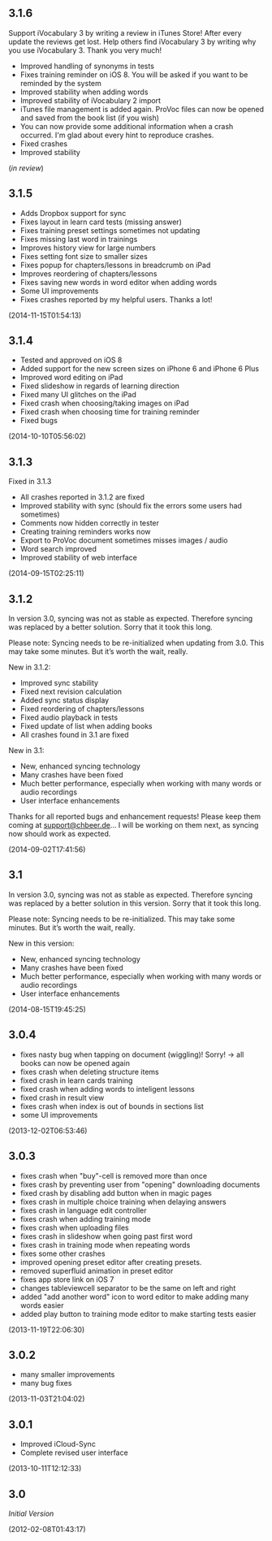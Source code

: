 ## 3.1.6

Support iVocabulary 3 by writing a review in iTunes Store! After every update the reviews get lost. Help others find iVocabulary 3 by writing why you use iVocabulary 3. Thank you very much!

- Improved handling of synonyms in tests
- Fixes training reminder on iOS 8. You will be asked if you want to be reminded by the system
- Improved stability when adding words
- Improved stability of iVocabulary 2 import
- iTunes file management is added again. ProVoc files can now be opened and saved from the book list (if you wish)
- You can now provide some additional information when a crash occurred. I'm glad about every hint to reproduce crashes.
- Fixed crashes
- Improved stability

(_in review_)

## 3.1.5

- Adds Dropbox support for sync
- Fixes layout in learn card tests (missing answer)
- Fixes training preset settings sometimes not updating
- Fixes missing last word in trainings
- Improves history view for large numbers
- Fixes setting font size to smaller sizes
- Fixes popup for chapters/lessons in breadcrumb on iPad
- Improves reordering of chapters/lessons
- Fixes saving new words in word editor when adding words
- Some UI improvements
- Fixes crashes reported by my helpful users. Thanks a lot!

(2014-11-15T01:54:13)

## 3.1.4

- Tested and approved on iOS 8 
- Added support for the new screen sizes on iPhone 6 and iPhone 6 Plus
- Improved word editing on iPad
- Fixed slideshow in regards of learning direction
- Fixed many UI glitches on the iPad
- Fixed crash when choosing/taking images on iPad
- Fixed crash when choosing time for training reminder
- Fixed bugs

(2014-10-10T05:56:02)

## 3.1.3 

Fixed in 3.1.3
- All crashes reported in 3.1.2 are fixed
- Improved stability with sync (should fix the errors some users had sometimes)
- Comments now hidden correctly in tester
- Creating training reminders works now
- Export to ProVoc document sometimes misses images / audio
- Word search improved
- Improved stability of web interface

(2014-09-15T02:25:11)

## 3.1.2 

In version 3.0, syncing was not as stable as expected. Therefore syncing was replaced by a better solution.
Sorry that it took this long.

Please note: Syncing needs to be re-initialized when updating from 3.0. This may take some minutes. But it’s worth the wait, really.

New in 3.1.2:
- Improved sync stability
- Fixed next revision calculation
- Added sync status display
- Fixed reordering of chapters/lessons
- Fixed audio playback in tests
- Fixed update of list when adding books
- All crashes found in 3.1 are fixed

New in 3.1:
- New, enhanced syncing technology
- Many crashes have been fixed
- Much better performance, especially when working with many words or audio recordings
- User interface enhancements

Thanks for all reported bugs and enhancement requests! Please keep them coming at support@chbeer.de... I will be working on them next, as syncing now should work as expected.

(2014-09-02T17:41:56)

## 3.1 

In version 3.0, syncing was not as stable as expected. Therefore syncing was replaced by a better solution in this version.
Sorry that it took this long.

Please note: Syncing needs to be re-initialized. This may take some minutes. But it’s worth the wait, really.

New in this version:
- New, enhanced syncing technology
- Many crashes have been fixed
- Much better performance, especially when working with many words or audio recordings
- User interface enhancements

(2014-08-15T19:45:25)

## 3.0.4 

- fixes nasty bug when tapping on document (wiggling)! Sorry! 
-> all books can now be opened again
- fixes crash when deleting structure items
- fixed crash in learn cards training
- fixed crash when adding words to inteligent lessons
- fixed crash in result view
- fixes crash when index is out of bounds in sections list
- some UI improvements

(2013-12-02T06:53:46)

## 3.0.3 

- fixes crash when "buy"-cell is removed more than once
- fixes crash by preventing user from "opening" downloading documents
- fixed crash by disabling add button when in magic pages
- fixes crash in multiple choice training when delaying answers
- fixes crash in language edit controller
- fixes crash when adding training mode
- fixes crash when uploading files
- fixes crash in slideshow when going past first word
- fixes crash in training mode when repeating words
- fixes some other crashes
- improved opening preset editor after creating presets.
- removed superfluid animation in preset editor
- fixes app store link on iOS 7
- changes tableviewcell separator to be the same on left and right
- added "add another word" icon to word editor to make adding many words easier
- added play button to training mode editor to make starting tests easier

(2013-11-19T22:06:30)

## 3.0.2 

- many smaller improvements
- many bug fixes

(2013-11-03T21:04:02)

## 3.0.1 

- Improved iCloud-Sync 
- Complete revised user interface

(2013-10-11T12:12:33)

## 3.0 

*Initial Version*

(2012-02-08T01:43:17)